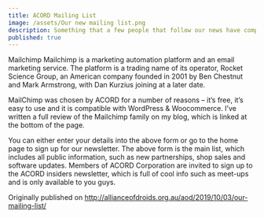 ```yaml
---
title: ACORD Mailing List
image: /assets/Our new mailing list.png
description: Something that a few people that follow our news have complained about is the lack of a detailed mailing system. While subscribers to our blog get our latest posts in their inbox (thanks WordPress), there are some features missing from this primitive system. Because of this I’ve been searching around for plugins that work with WordPress for this purpose. And the answer that I’ve found is pretty popular – you may have heard of it. It’s Mailchimp.
published: true
---
```


Mailchimp
Mailchimp is a marketing automation platform and an email marketing service. The platform is a trading name of its operator, Rocket Science Group, an American company founded in 2001 by Ben Chestnut and Mark Armstrong, with Dan Kurzius joining at a later date.

MailChimp was chosen by ACORD for a number of reasons – it’s free, it’s easy to use and it is compatible with WordPress & Woocommerce. I’ve written a full review of the Mailchimp family on my blog, which is linked at the bottom of the page.

You can either enter your details into the above form or go to the home page to sign up for our newsletter. The above form is the main list, which includes all public information, such as new partnerships, shop sales and software updates. Members of ACORD Corporation are invited to sign up to the ACORD insiders newsletter, which is full of cool info such as meet-ups and is only available to you guys.

Originally published on http://allianceofdroids.org.au/aod/2019/10/03/our-mailing-list/
